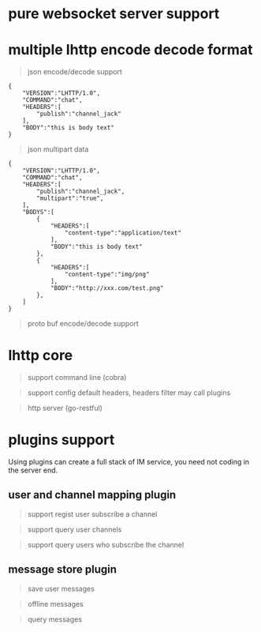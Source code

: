 # pure websocket server support

# multiple lhttp encode decode format
> json encode/decode support 
```
{
    "VERSION":"LHTTP/1.0",
    "COMMAND":"chat",
    "HEADERS":[
        "publish":"channel_jack"
    ],
    "BODY":"this is body text"
}
```
> json multipart data
```
{
    "VERSION":"LHTTP/1.0",
    "COMMAND":"chat",
    "HEADERS":[
        "publish":"channel_jack",
        "multipart":"true",
    ],
    "BODYS":[
        {
            "HEADERS":[
                "content-type":"application/text"
            ],
            "BODY":"this is body text"
        },
        {
            "HEADERS":[
                "content-type":"img/png"
            ],
            "BODY":"http://xxx.com/test.png"
        },
    ]
}
```
> proto buf encode/decode support

# lhttp core
> support command line (cobra)

> support config default headers, headers filter may call plugins

> http server (go-restful)

# plugins support
Using plugins can create a full stack of IM service, you need not coding in the server end.

## user and channel mapping plugin
> support regist user subscribe a channel

> support query user channels

> support query users who subscribe the channel

## message store plugin
> save user messages

> offline messages

> query messages
